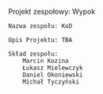 Projekt zespołowy: Wypok

    Nazwa zespołu: KoD

    Opis Projektu: TBA

    Skład zespołu:
        Marcin Kozina
        Łukasz Mielewczyk
        Daniel Okoniewski
        Michał Tyczyński
